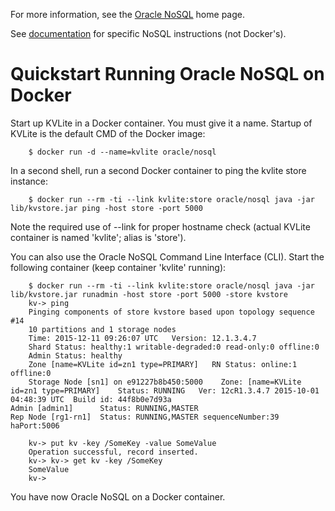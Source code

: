 For more information, see the [Oracle NoSQL](http://www.oracle.com/technetwork/database/database-technologies/nosqldb/overview/index.html) home page. 

See [documentation](http://docs.oracle.com/cd/NOSQL/html/index.html) for specific NoSQL instructions (not Docker's).

# Quickstart Running Oracle NoSQL on Docker
Start up KVLite in a Docker container. You must give it a name. Startup of KVLite is the default CMD of the Docker image:

        $ docker run -d --name=kvlite oracle/nosql

In a second shell, run a second Docker container to ping the kvlite store instance:

        $ docker run --rm -ti --link kvlite:store oracle/nosql java -jar lib/kvstore.jar ping -host store -port 5000

Note the required use of --link for proper hostname check (actual KVLite container is named 'kvlite'; alias is 'store').

You can also use the Oracle NoSQL Command Line Interface (CLI). Start the following container (keep container 'kvlite' running):

        $ docker run --rm -ti --link kvlite:store oracle/nosql java -jar lib/kvstore.jar runadmin -host store -port 5000 -store kvstore
        kv-> ping 
        Pinging components of store kvstore based upon topology sequence #14
        10 partitions and 1 storage nodes
        Time: 2015-12-11 09:26:07 UTC   Version: 12.1.3.4.7
        Shard Status: healthy:1 writable-degraded:0 read-only:0 offline:0
        Admin Status: healthy
        Zone [name=KVLite id=zn1 type=PRIMARY]   RN Status: online:1 offline:0
        Storage Node [sn1] on e91227b8b450:5000    Zone: [name=KVLite id=zn1 type=PRIMARY]    Status: RUNNING   Ver: 12cR1.3.4.7 2015-10-01 04:48:39 UTC  Build id: 44f8b0e7d93a
	Admin [admin1]		Status: RUNNING,MASTER
	Rep Node [rg1-rn1]	Status: RUNNING,MASTER sequenceNumber:39 haPort:5006

        kv-> put kv -key /SomeKey -value SomeValue
        Operation successful, record inserted.
        kv-> kv-> get kv -key /SomeKey
        SomeValue
        kv->

You have now Oracle NoSQL on a Docker container.
